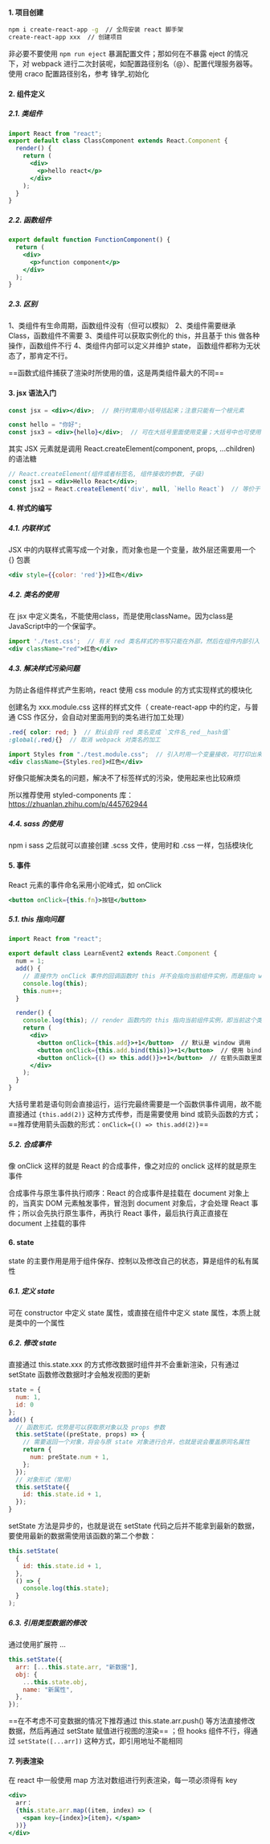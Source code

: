 #### 1. 项目创建

```bash
npm i create-react-app -g  // 全局安装 react 脚手架
create-react-app xxx  // 创建项目
```

非必要不要使用 `npm run eject` 暴漏配置文件；那如何在不暴露 eject 的情况下，对 webpack 进行二次封装呢，如配置路径别名（@）、配置代理服务器等。使用 craco 配置路径别名，参考 锋学_初始化



#### 2. 组件定义

##### 2.1. 类组件

```jsx
import React from "react";
export default class ClassComponent extends React.Component {
  render() {
    return (
      <div>
        <p>hello react</p>
      </div>
    );
  }
}
```

##### 2.2. 函数组件

```jsx
export default function FunctionComponent() {
  return (
    <div>
      <p>function component</p>
    </div>
  );
}
```

##### 2.3. 区别

1、类组件有生命周期，函数组件没有（但可以模拟）
2、类组件需要继承 Class，函数组件不需要
3、类组件可以获取实例化的 this，并且基于 this 做各种操作，函数组件不行
4、类组件内部可以定义并维护 state， 函数组件都称为无状态了，那肯定不行。

==函数式组件捕获了渲染时所使用的值，这是两类组件最大的不同==



#### 3. jsx 语法入门

```jsx
const jsx = <div></div>;  // 换行时需用小括号括起来；注意只能有一个根元素

const hello = "你好";
const jsx3 = <div>{hello}</div>;  // 可在大括号里面使用变量；大括号中也可使用表达式，如三元运算等
```

其实 JSX 元素就是调用 React.createElement(component, props, ...children) 的语法糖

```jsx
// React.createElement(组件或者标签名, 组件接收的参数, 子级)
const jsx1 = <div>Hello React</div>;
const jsx2 = React.createElement('div', null, `Hello React`)  // 等价于 jsx1
```



#### 4. 样式的编写

##### 4.1. 内联样式

JSX 中的内联样式需写成一个对象，而对象也是一个变量，故外层还需要用一个 {} 包裹

```jsx
<div style={{color: 'red'}}>红色</div>
```

##### 4.2. 类名的使用

在 jsx 中定义类名，不能使用class，而是使用className。因为class是JavaScript中的一个保留字。

```jsx
import './test.css';  // 有关 red 类名样式的书写只能在外部，然后在组件内部引入
<div className="red">红色</div>
```

##### 4.3. 解决样式污染问题

为防止各组件样式产生影响，react 使用 css module 的方式实现样式的模块化

创建名为 xxx.module.css 这样的样式文件（ create-react-app 中的约定，与普通 CSS 作区分，会自动对里面用到的类名进行加工处理）

```scss
.red{ color: red; }  // 默认会将 red 类名变成 `文件名_red__hash值`
:global(.red){}  // 取消 webpack 对类名的加工
```

```jsx
import Styles from "./test.module.css";  // 引入时用一个变量接收，可打印出来看看
<div className={Styles.red}>红色</div>
```

好像只能解决类名的问题，解决不了标签样式的污染，使用起来也比较麻烦

所以推荐使用 styled-components 库：https://zhuanlan.zhihu.com/p/445762944

##### 4.4. sass 的使用

npm i sass 之后就可以直接创建 .scss 文件，使用时和 .css 一样，包括模块化



#### 5. 事件

React 元素的事件命名采用小驼峰式，如 onClick 

```jsx
<button onClick={this.fn}>按钮</button>
```

##### 5.1. this 指向问题

```jsx
import React from "react";

export default class LearnEvent2 extends React.Component {
  num = 1;
  add() {
    // 直接作为 onClick 事件的回调函数时 this 并不会指向当前组件实例，而是指向 window ，在严格模式下则为 undefined；所以调用时需使用 bind 改变 this 的指向
    console.log(this);
    this.num++;
  }

  render() {
    console.log(this); // render 函数内的 this 指向当前组件实例，即当前这个类实例
    return (
      <div>
        <button onClick={this.add}>+1</button>  // 默认是 window 调用
        <button onClick={this.add.bind(this)}>+1</button>  // 使用 bind 改变 this 指向
        <button onClick={() => this.add()}>+1</button>  // 在箭头函数里面直接调用方法（推荐）
      </div>
    );
  }
}
```

大括号里若是语句则会直接运行，运行完最终需要是一个函数供事件调用，故不能直接通过 `{this.add(2)}` 这种方式传参，而是需要使用 bind 或箭头函数的方式；==推荐使用箭头函数的形式：`onClick={() => this.add(2)}`==

##### 5.2. 合成事件

像 onClick 这样的就是 React 的合成事件，像之对应的 onclick 这样的就是原生事件

合成事件与原生事件执行顺序：React 的合成事件是挂载在 document 对象上的，当真实 DOM 元素触发事件，冒泡到 document 对象后，才会处理 React 事件；所以会先执行原生事件，再执行 React 事件，最后执行真正直接在 document 上挂载的事件



#### 6. state

state 的主要作用是用于组件保存、控制以及修改自己的状态，算是组件的私有属性

##### 6.1. 定义 state

可在 constructor 中定义 state 属性，或直接在组件中定义 state 属性，本质上就是类中的一个属性

##### 6.2. 修改 state

直接通过 this.state.xxx 的方式修改数据时组件并不会重新渲染，只有通过 setState 函数修改数据时才会触发视图的更新

```jsx
state = {
  num: 1,
  id: 0
};
add() {
  // 函数形式，优势是可以获取原对象以及 props 参数
  this.setState((preState, props) => {
    // 需要返回一个对象，将会与原 state 对象进行合并，也就是说会覆盖原同名属性
    return {
      num: preState.num + 1,
    };
  });
  // 对象形式（常用）
  this.setState({
    id: this.state.id + 1,
  });
}
```

setState 方法是异步的，也就是说在 setState 代码之后并不能拿到最新的数据，要使用最新的数据需使用该函数的第二个参数：

```jsx
this.setState(
  {
    id: this.state.id + 1,
  },
  () => {
    console.log(this.state);
  }
);
```

##### 6.3. 引用类型数据的修改

通过使用扩展符 ... 

```jsx
this.setState({
  arr: [...this.state.arr, "新数据"],
  obj: {
    ...this.state.obj,
    name: "新属性",
  },
});
```

==在不考虑不可变数据的情况下推荐通过 this.state.arr.push() 等方法直接修改数据，然后再通过 setState 赋值进行视图的渲染== ；但 hooks 组件不行，得通过 `setState([...arr])` 这种方式，即引用地址不能相同



#### 7. 列表渲染

在 react 中一般使用 map 方法对数组进行列表渲染，每一项必须得有 key 

```jsx
<div>
  arr：
  {this.state.arr.map((item, index) => (
    <span key={index}>{item}，</span>
  ))}
</div>
```



